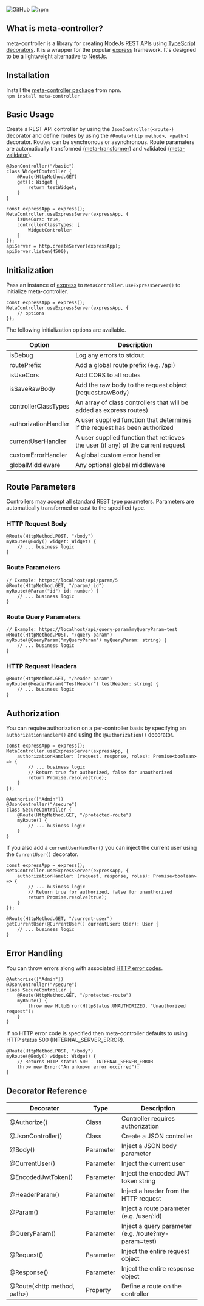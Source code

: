 ![GitHub](https://img.shields.io/github/license/rmuchall/meta-controller)
![npm](https://img.shields.io/npm/v/meta-controller)

## What is meta-controller?
meta-controller is a library for creating NodeJs REST APIs using [TypeScript decorators](https://www.typescriptlang.org/docs/handbook/decorators.html). It is a wrapper for the popular [express](https://www.npmjs.com/package/express) framework. It's designed to be a lightweight alternative to [NestJs](https://www.npmjs.com/package/@nestjs/core). 

## Installation
Install the [meta-controller package](https://www.npmjs.com/package/meta-controller) from npm. <br/>
`npm install meta-controller`

## Basic Usage
Create a REST API controller by using the `JsonController(<route>)` decorator and define routes by using the `@Route(<http method>, <path>)` decorator. Routes can be synchronous or asynchronous. Route paramaters are automatically transformed ([meta-transformer](https://www.npmjs.com/package/meta-transformer)) and validated ([meta-validator](https://www.npmjs.com/package/meta-validator)). <br/>
```
@JsonController("/basic")
class WidgetController {
    @Route(HttpMethod.GET)
    get(): Widget {
        return testWidget;
    }
}

const expressApp = express();
MetaController.useExpressServer(expressApp, {
    isUseCors: true,
    controllerClassTypes: [
        WidgetController
    ]
});
apiServer = http.createServer(expressApp);
apiServer.listen(4500);
```

## Initialization
Pass an instance of [express](https://www.npmjs.com/package/express) to `MetaController.useExpressServer()` to initialize meta-controller. <br/>
```
const expressApp = express();
MetaController.useExpressServer(expressApp, {
    // options
});
```
The following initialization options are available. <br/>

| Option               | Description                                                                      | 
|----------------------|----------------------------------------------------------------------------------|
| isDebug              | Log any errors to stdout                                                         |
| routePrefix          | Add a global route prefix (e.g. /api)                                            | 
| isUseCors            | Add CORS to all routes                                                           |
| isSaveRawBody        | Add the raw body to the request object (request.rawBody)                         |
| controllerClassTypes | An array of class controllers that will be added as express routes)              |
| authorizationHandler | A user supplied function that determines if the request has been authorized      |
| currentUserHandler   | A user supplied function that retrieves the user (if any) of the current request |
| customErrorHandler   | A global custom error handler                                                    |
| globalMiddleware     | Any optional global middleware                                                   |

## Route Parameters
Controllers may accept all standard REST type parameters. Parameters are automatically transformed or cast to the specified type.
### HTTP Request Body
```
@Route(HttpMethod.POST, "/body")
myRoute(@Body() widget: Widget) {
    // ... business logic
}
```
### Route Parameters
```
// Example: https://localhost/api/param/5
@Route(HttpMethod.GET, "/param/:id")
myRoute(@Param("id") id: number) {
    // ... business logic    
}
```
### Route Query Parameters
```
// Example: https://localhost/api/query-param?myQueryParam=test
@Route(HttpMethod.POST, "/query-param")
myRoute(@QueryParam("myQueryParam") myQueryParam: string) {
    // ... business logic    
}
```
### HTTP Request Headers
```
@Route(HttpMethod.GET, "/header-param")
myRoute(@HeaderParam("TestHeader") testHeader: string) {
    // ... business logic    
}
```

## Authorization
You can require authorization on a per-controller basis by specifying an `authorizationHandler()` and using the `@Authorization()` decorator. <br/>
```
const expressApp = express();
MetaController.useExpressServer(expressApp, {
    authorizationHandler: (request, response, roles): Promise<boolean> => {
        // ... business logic
        // Return true for authorized, false for unauthorized
        return Promise.resolve(true);
    }
});

@Authorize(["Admin"])
@JsonController("/secure")
class SecureController {
    @Route(HttpMethod.GET, "/protected-route")
    myRoute() {
        // ... business logic
    }
}
```
If you also add a `currentUserHandler()` you can inject the current user using the `CurrentUser()` decorator. <br/>
```
const expressApp = express();
MetaController.useExpressServer(expressApp, {
    authorizationHandler: (request, response, roles): Promise<boolean> => {
        // ... business logic
        // Return true for authorized, false for unauthorized
        return Promise.resolve(true);
    }
});

@Route(HttpMethod.GET, "/current-user")
getCurrentUser(@CurrentUser() currentUser: User): User {
    // ... business logic
}
```

## Error Handling
You can throw errors along with associated [HTTP error codes](https://github.com/rmuchall/http-status-ts). <br/>
```
@Authorize(["Admin"])
@JsonController("/secure")
class SecureController {
    @Route(HttpMethod.GET, "/protected-route")
    myRoute() {
        throw new HttpError(HttpStatus.UNAUTHORIZED, "Unauthorized request");
    }
}
```

If no HTTP error code is specified then meta-controller defaults to using HTTP status 500 (INTERNAL_SERVER_ERROR).<br />
```
@Route(HttpMethod.POST, "/body")
myRoute(@Body() widget: Widget) {
    // Returns HTTP status 500 - INTERNAL_SERVER_ERROR
    throw new Error("An unknown error occurred");
}
```

## Decorator Reference

| Decorator                     | Type      | Description                                          | 
|-------------------------------|-----------|------------------------------------------------------|
| @Authorize(<array of roles>)  | Class     | Controller requires authorization                    |
| @JsonController(<base route>) | Class     | Create a JSON controller                             |
| @Body()                       | Parameter | Inject a JSON body parameter                         |
| @CurrentUser()                | Parameter | Inject the current user                              |
| @EncodedJwtToken()            | Parameter | Inject the encoded JWT token string                  |
| @HeaderParam(<id>)            | Parameter | Inject a header from the HTTP request                |
| @Param(<id>)                  | Parameter | Inject a route parameter (e.g. /user/:id)            |
| @QueryParam(<id>)             | Parameter | Inject a query parameter (e.g. /route?my-param=test) |
| @Request()                    | Parameter | Inject the entire request object                     |
| @Response()                   | Parameter | Inject the entire response object                    |
| @Route(<http method, path>)   | Property  | Define a route on the controller                     |
